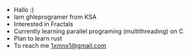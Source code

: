 - Hallo :)
- Iam ghleprogramer from KSA
- Interested in Fractals
- Currently learning parallel programing (multithreading) on C
- Plan to learn rust
- To reach me 1xmnx1@gmail.com
